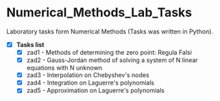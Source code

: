 # Numerical_Methods_Lab_Tasks

Laboratory tasks form Numerical Methods (Tasks was written in Python).

- [x] **Tasks list**
  - [x] zad1 - Methods of determining the zero point: Regula Falsi 
  - [x] zad2 - Gauss-Jordan method of solving a system of N linear equations with N unknown
  - [x] zad3 - Interpolation on Chebyshev's nodes
  - [x] zad4 -  Integration on Laguerre's polynomials
  - [x] zad5 - Approximation on Laguerre's polynomials
